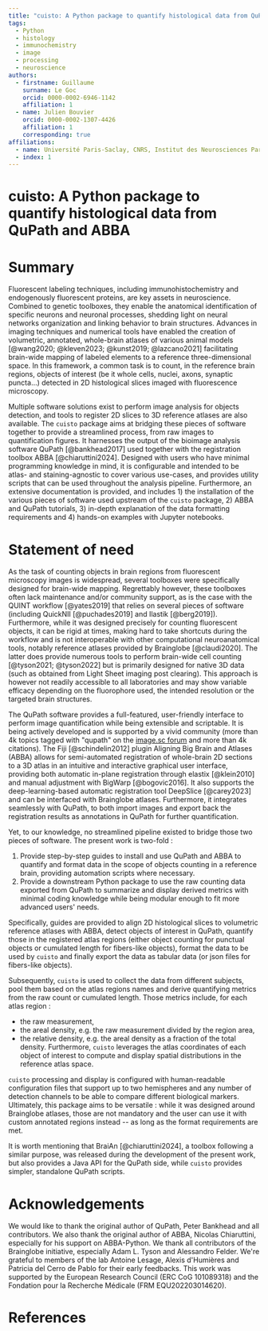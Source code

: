 ```yaml
---
title: "cuisto: A Python package to quantify histological data from QuPath and ABBA"
tags:
  - Python
  - histology
  - immunochemistry
  - image
  - processing
  - neuroscience
authors:
  - firstname: Guillaume
    surname: Le Goc
    orcid: 0000-0002-6946-1142
    affiliation: 1
  - name: Julien Bouvier
    orcid: 0000-0002-1307-4426
    affiliation: 1
    corresponding: true
affiliations:
  - name: Université Paris-Saclay, CNRS, Institut des Neurosciences Paris-Saclay, 91400, Saclay, France
  - index: 1
---
```

# cuisto: A Python package to quantify histological data from QuPath and ABBA

# Summary
Fluorescent labeling techniques, including immunohistochemistry and endogenously fluorescent proteins, are key assets in neuroscience. Combined to genetic toolboxes, they enable the anatomical identification of specific neurons and neuronal processes, shedding light on neural networks organization and linking behavior to brain structures. Advances in imaging techniques and numerical tools have enabled the creation of volumetric, annotated, whole-brain atlases of various animal models [@wang2020; @kleven2023; @kunst2019; @lazcano2021] facilitating brain-wide mapping of labeled elements to a reference three-dimensional space. In this framework, a common task is to count, in the reference brain regions, objects of interest (be it whole cells, nuclei, axons, synaptic puncta...) detected in 2D histological slices imaged with fluorescence microscopy.

Multiple software solutions exist to perform image analysis for objects detection, and tools to register 2D slices to 3D reference atlases are also available. The `cuisto` package aims at bridging these pieces of software together to provide a streamlined process, from raw images to quantification figures. It harnesses the output of the bioimage analysis software QuPath [@bankhead2017] used together with the registration toolbox ABBA [@chiaruttini2024]. Designed with users who have minimal programming knowledge in mind, it is configurable and intended to be atlas- and staining-agnostic to cover various use-cases, and provides utility scripts that can be used throughout the analysis pipeline. Furthermore, an extensive documentation is provided, and includes 1) the installation of the various pieces of software used upstream of the `cuisto` package, 2) ABBA and QuPath tutorials, 3) in-depth explanation of the data formatting requirements and 4) hands-on examples with Jupyter notebooks.
# Statement of need
As the task of counting objects in brain regions from fluorescent microscopy images is widespread, several toolboxes were specifically designed for brain-wide mapping. Regrettably however, these toolboxes often lack maintenance and/or community support, as is the case with the QUINT workflow [@yates2019] that relies on several pieces of software (including QuickNII [@puchades2019] and Ilastik [@berg2019]). Furthermore, while it was designed precisely for counting fluorescent objects, it can be rigid at times, making hard to take shortcuts during the workflow and is not interoperable with other computational neuroanatomical tools, notably reference atlases provided by Brainglobe [@claudi2020]. The latter does provide numerous tools to perform brain-wide cell counting [@tyson2021; @tyson2022] but is primarily designed for native 3D data (such as obtained from Light Sheet imaging post clearing). This approach is however not readily accessible to all laboratories and may show variable efficacy depending on the fluorophore used,  the intended resolution or the targeted brain structures.

The QuPath software provides a full-featured, user-friendly interface to perform image quantification while being extensible and scriptable. It is being actively developed and is supported by a vivid community (more than 4k topics tagged with "qupath" on the [image.sc forum](https://image.sc) and more than 4k citations). The Fiji [@schindelin2012] plugin Aligning Big Brain and Atlases (ABBA) allows for semi-automated registration of whole-brain 2D sections to a 3D atlas in an intuitive and interactive graphical user interface, providing both automatic in-plane registration through elastix [@klein2010] and manual adjustment with BigWarp [@bogovic2016]. It also supports the deep-learning-based automatic registration tool DeepSlice [@carey2023] and can be interfaced with Brainglobe atlases. Furthermore, it integrates seamlessly with QuPath, to both import images and export back the registration results as annotations in QuPath for further quantification.

Yet, to our knowledge, no streamlined pipeline existed to bridge those two pieces of software. The present work is two-fold :
1. Provide step-by-step guides to install and use QuPath and ABBA to quantify and format data in the scope of objects counting in a reference brain, providing automation scripts where necessary.
2. Provide a downstream Python package to use the raw counting data exported from QuPath to summarize and display derived metrics with minimal coding knowledge while being modular enough to fit more advanced users' needs.

Specifically, guides are provided to align 2D histological slices to volumetric reference atlases with ABBA, detect objects of interest in QuPath, quantify those in the registered atlas regions (either object counting for punctual objects or cumulated length for fibers-like objects), format the data to be used by `cuisto` and finally export the data as tabular data (or json files for fibers-like objects).

Subsequently, `cuisto` is used to collect the data from different subjects, pool them based on the atlas regions names and derive quantifying metrics from the raw count or cumulated length. Those metrics include, for each atlas region :
- the raw measurement,
- the areal density, e.g. the raw measurement divided by  the region area,
- the relative density, e.g. the areal density as a fraction of the total density.
Furthermore, `cuisto` leverages the atlas coordinates of each object of interest to compute and display spatial distributions in the reference atlas space.

`cuisto` processing and display is configured with human-readable configuration files that support up to two hemispheres and any number of detection channels to be able to compare different biological markers. Ultimately, this package aims to be versatile : while it was designed around Brainglobe atlases, those are not mandatory and the user can use it with custom annotated regions instead -- as long as the format requirements are met.

It is worth mentioning that BraiAn [@chiaruttini2024], a toolbox following a similar purpose, was released during the development of the present work, but also provides a Java API for the QuPath side, while `cuisto` provides simpler, standalone QuPath scripts.

# Acknowledgements
We would like to thank the original author of QuPath, Peter Bankhead and all contributors. We also thank the original author of ABBA, Nicolas Chiaruttini, especially for his support on ABBA-Python. We thank all contributors of the Brainglobe initiative, especially Adam L. Tyson and Alessandro Felder. We're grateful to members of the lab Antoine Lesage, Alexis d'Humières and Patricia del Cerro de Pablo for their early feedbacks. This work was supported by the European Research Council (ERC CoG 101089318) and the Fondation pour la Recherche Médicale (FRM EQU202203014620).

# References
